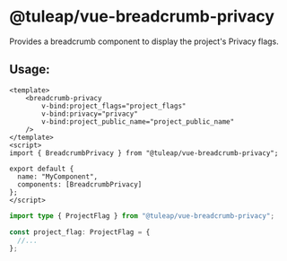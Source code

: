 # @tuleap/vue-breadcrumb-privacy

Provides a breadcrumb component to display the project's Privacy flags.

## Usage:

```vue
<template>
    <breadcrumb-privacy
        v-bind:project_flags="project_flags"
        v-bind:privacy="privacy"
        v-bind:project_public_name="project_public_name"
    />
</template>
<script>
import { BreadcrumbPrivacy } from "@tuleap/vue-breadcrumb-privacy";

export default {
  name: "MyComponent",
  components: [BreadcrumbPrivacy]
};
</script>
```

```typescript
import type { ProjectFlag } from "@tuleap/vue-breadcrumb-privacy";

const project_flag: ProjectFlag = {
  //...
};
```
